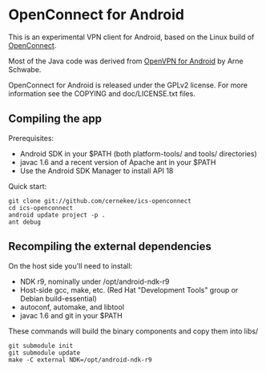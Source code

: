 OpenConnect for Android
=======================

This is an experimental VPN client for Android, based on the Linux build of
[OpenConnect](http://www.infradead.org/openconnect/).

Most of the Java code was derived from [OpenVPN for Android](https://play.google.com/store/apps/details?id=de.blinkt.openvpn&hl=en) by Arne Schwabe.

OpenConnect for Android is released under the GPLv2 license.  For more information see the COPYING and doc/LICENSE.txt files.

## Compiling the app

Prerequisites:

* Android SDK in your $PATH (both platform-tools/ and tools/ directories)
* javac 1.6 and a recent version of Apache ant in your $PATH
* Use the Android SDK Manager to install API 18

Quick start:

    git clone git://github.com/cernekee/ics-openconnect
    cd ics-openconnect
    android update project -p .
    ant debug

## Recompiling the external dependencies

On the host side you'll need to install:

* NDK r9, nominally under /opt/android-ndk-r9
* Host-side gcc, make, etc. (Red Hat "Development Tools" group or Debian build-essential)
* autoconf, automake, and libtool
* javac 1.6 and git in your $PATH

These commands will build the binary components and copy them into libs/

    git submodule init
    git submodule update
    make -C external NDK=/opt/android-ndk-r9
